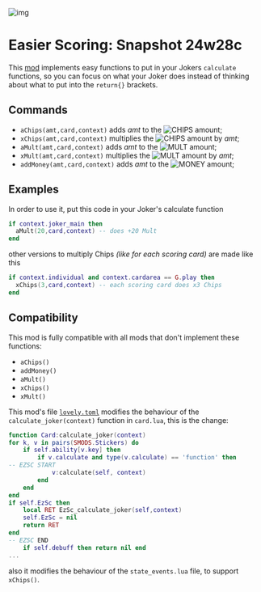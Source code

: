 ![img](https://raw.githubusercontent.com/cerloCasa/Easier-Scoring/main/assets/2x/modicon.png)
# Easier Scoring: Snapshot 24w28c
This [mod](https://github.com/cerloCasa/Easier-Scoring/releases/tag/v1.1-EasierScoring) implements easy functions to put in your Jokers `calculate` functions, so you can focus on what your Joker does instead of thinking about what to put into the `return{}` brackets.
## Commands
- `aChips(amt,card,context)` adds *amt* to the ![CHIPS](https://placehold.co/40x20/009dff/FFFFFF.png?text=Chips) amount;
- `xChips(amt,card,context)` multiplies the ![CHIPS](https://placehold.co/40x20/009dff/FFFFFF.png?text=Chips) amount by *amt*;
- `aMult(amt,card,context)` adds *amt* to the ![MULT](https://placehold.co/40x20/FE5F55/FFFFFF.png?text=Mult) amount;
- `xMult(amt,card,context)` multiplies the ![MULT](https://placehold.co/40x20/FE5F55/FFFFFF.png?text=Mult) amount by *amt*;
- `addMoney(amt,card,context)` adds *amt* to the ![MONEY](https://placehold.co/45x20/f2d035/FFFFFF.webp?text=$&font=Montserrat) amount;
## Examples
In order to use it, put this code in your Joker's calculate function
```lua
if context.joker_main then
  aMult(20,card,context) -- does +20 Mult
end
```
other versions to multiply Chips *(like for each scoring card)* are made like this
```lua
if context.individual and context.cardarea == G.play then
  xChips(3,card,context) -- each scoring card does x3 Chips
end
```
## Compatibility
This mod is fully compatible with all mods that don't implement these functions:
- `aChips()`
- `addMoney()`
- `aMult()`
- `xChips()`
- `xMult()`

This mod's file [`lovely.toml`](https://github.com/cerloCasa/Easier-Scoring/blob/a438fc6fca46332f12e434eb60cef8f9ee19b4d0/lovely.toml) modifies the behaviour of the `calculate_joker(context)` function in `card.lua`, this is the change:
```lua
function Card:calculate_joker(context)
for k, v in pairs(SMODS.Stickers) do
    if self.ability[v.key] then
        if v.calculate and type(v.calculate) == 'function' then
-- EZSC START
            v:calculate(self, context)
        end
    end
end
if self.EzSc then
    local RET EzSc_calculate_joker(self,context)
    self.EzSc = nil
    return RET
end
-- EZSC END
    if self.debuff then return nil end
...
```
also it modifies the behaviour of the `state_events.lua` file, to support `xChips()`.
